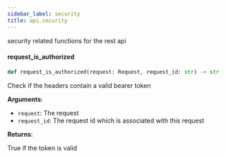 ```yaml
---
sidebar_label: security
title: api.security
---
```


security related functions for the rest api


#### request\_is\_authorized

```python
def request_is_authorized(request: Request, request_id: str) -> str
```

Check if the headers contain a valid bearer token

**Arguments**:

- `request`: The request
- `request_id`: The request id which is associated with this request

**Returns**:

True if the token is valid

